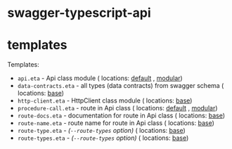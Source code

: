 # swagger-typescript-api

# templates

Templates:

- `api.eta` - Api class module (
  locations: [default](https://github.com/acacode/swagger-typescript-api/tree/next/templates/default/api.eta)
  , [modular](https://github.com/acacode/swagger-typescript-api/tree/next/templates/modular/api.eta))
- `data-contracts.eta` - all types (data contracts) from swagger schema (
  locations: [base](https://github.com/acacode/swagger-typescript-api/tree/next/templates/base/data-contracts.eta))
- `http-client.eta` - HttpClient class module (
  locations: [base](https://github.com/acacode/swagger-typescript-api/tree/next/templates/base/http-client.eta))
- `procedure-call.eta` - route in Api class (
  locations: [default](https://github.com/acacode/swagger-typescript-api/tree/next/templates/default/procedure-call.eta)
  , [modular](https://github.com/acacode/swagger-typescript-api/tree/next/templates/modular/procedure-call.eta))
- `route-docs.eta` - documentation for route in Api class (
  locations: [base](https://github.com/acacode/swagger-typescript-api/tree/next/templates/base/route-docs.eta))
- `route-name.eta` - route name for route in Api class (
  locations: [base](https://github.com/acacode/swagger-typescript-api/tree/next/templates/base/route-name.eta))
- `route-type.eta` - *(`--route-types` option)* (
  locations: [base](https://github.com/acacode/swagger-typescript-api/tree/next/templates/base/route-type.eta))
- `route-types.eta` - *(`--route-types` option)* (
  locations: [base](https://github.com/acacode/swagger-typescript-api/tree/next/templates/base/route-types.eta))  
